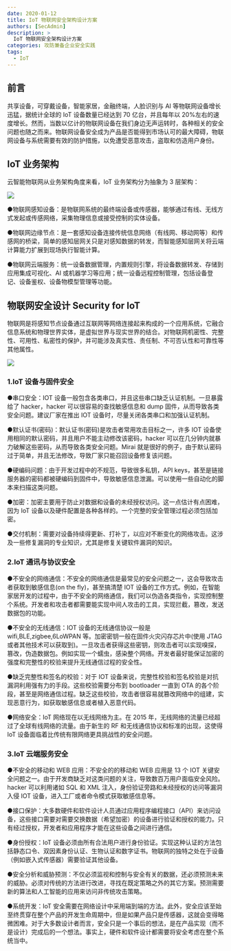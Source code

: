 ```yaml
---
date: 2020-01-12
title: IoT 物联网安全架构设计方案
authors: [SecAdmin]
description: >
  IoT 物联网安全架构设计方案
categories: 攻防兼备企业安全实践
tags:
  - IoT
---
```


## 前言 

共享设备，可穿戴设备，智能家居，金融终端，人脸识别与 AI 等物联网设备增长迅猛，据统计全球的 IoT 设备数量已经达到 70 亿台，并且每年以 20%左右的速度增长。然而，当数以亿计的物联网设备在我们身边无声运转时，各种相关的安全问题也随之而来。物联网设备安全成为产品是否能得到市场认可的最大障碍，物联网设备与系统需要有效的防护措施，以免遭受恶意攻击，盗取和仿造用户身份。

## IoT 业务架构 

云智能物联网从业务架构角度来看，IoT 业务架构分为抽象为 3 层架构：

![](1657955058108-4e157148-0796-425e-8d4c-d2f416cedfdf.webp)



●物联网感知设备：是物联网系统的最终端设备或传感器，能够通过有线、无线方式发起或传感网络，采集物理信息或接受控制的实体设备。

●物联网边缘节点：是一套感知设备连接传统信息网络（有线网、移动网等）和传感网的桥梁，简单的感知层网关只是对感知数据的转发，而智能感知层网关将云端计算能力扩展到现场执行智能计算。

●物联网云端服务：统一设备数据管理，内置规则引擎，将设备数据转发、存储到应用集成可视化、AI 或机器学习等应用；统一设备远程控制管理，包括设备登记、设备鉴权、设备物模型管理等功能。

## 物联网安全设计 Security for IoT  

物联网是将感知节点设备通过互联网等网络连接起来构成的一个应用系统，它融合信息系统和物理世界实体，是虚拟世界与现实世界的结合。对物联网机密性、完整性、可用性、私密性的保护，并可能涉及真实性、责任制、不可否认性和可靠性等其他属性。 

![](1657955058452-a45d9974-faca-4264-ae3d-8d65dfc62118.webp)


### 1.IoT 设备与固件安全 

●串口安全：IOT 设备一般包含各类串口，并且这些串口缺乏认证机制。一旦暴露给了 hacker，hacker 可以很容易的查找敏感信息和 dump 固件，从而导致各类安全问题。建议厂家在推出 IOT 设备时，尽量关闭各类串口和加强认证机制。

●默认证书(密码)：默认证书(密码)是攻击者常用攻击目标之一，许多 IOT 设备使用相同的默认密码，并且用户不能主动修改该密码，hacker 可以在几分钟内就暴力破解这些密码，从而导致各类安全问题。Mirai 就是很好的例子，由于默认密码过于简单，并且无法修改，导致厂家只能召回设备修复该问题。

●硬编码问题：由于开发过程中的不规范，导致很多私钥，API keys，甚至是链接服务器的密码都被硬编码到固件中，导致敏感信息泄漏。可以使用一些自动化的脚本来扫描这类问题。

●加密：加密主要用于防止对数据和设备的未经授权访问。这一点估计有点困难，因为 IoT 设备以及硬件配置是各种各样的。一个完整的安全管理过程必须包括加密。

●交付机制：需要对设备持续得更新、打补丁，以应对不断变化的网络攻击。这涉及一些修复漏洞的专业知识，尤其是修复关键软件漏洞的知识。

### 2.IoT 通讯与协议安全 

●不安全的网络通信：不安全的网络通信是最常见的安全问题之一，这会导致攻击者获取到敏感信息(on the fly)，甚至搞清楚 IOT 设备的工作方式。例如，在智能家居开发的过程中，由于不安全的网络通信，我们可以伪造各类指令，实现控制整个系统。开发者和攻击者都需要能实现中间人攻击的工具，实现拦截，篡改，发送数据包的功能。

●不安全的无线通信：IOT 设备的无线通信协议一般是 wifi,BLE,zigbee,6LoWPAN 等。加密密钥一般在固件火灾闪存芯片中(使用 JTAG 或者其他技术可以获取到)。一旦攻击者获得这些密钥，则攻击者可以实现嗅探，篡改，伪造数据包。例如实现一个蠕虫，感染整个网络。开发者最好能保证加密的强度和完整性的校验来提升无线通信过程的安全性。

●缺乏完整性和签名的校验：对于 IOT 设备来说，完整性校验和签名校验是对抗漏洞利用强有力的手段。这些校验需要分布到 bootloader 一直到 OTA 的各个阶段，甚至是网络通信过程。缺乏这些校验，攻击者很容易就篡改网络中的组建，实现恶意行为，如获取敏感信息或者植入恶意代码。

●网络安全：IoT 网络现在以无线网络为主。在 2015 年，无线网络的流量已经超过了全球有线网络的流量。由于新生的 RF 和无线通信协议和标准的出现，这使得 IoT 设备面临着比传统有限网络更具挑战性的安全问题。

### 3.IoT 云端服务安全 

●不安全的移动和 WEB 应用：不安全的的移动和 WEB 应用是 13 个 IOT 关键安全问题之一。由于开发商缺乏对这类问题的关注，导致数百万用户面临安全风险。hacker 可以利用诸如 SQL 和 XML 注入，身份验证旁路和未经授权的访问等漏洞入侵 IOT 设备，进入工厂或者命令模式获取敏感信息等。

●接口保护：大多数硬件和软件设计人员通过应用程序编程接口（API）来访问设备，这些接口需要对需要交换数据（希望加密）的设备进行验证和授权的能力。只有经过授权，开发者和应用程序才能在这些设备之间进行通信。

●身份授权：IoT 设备必须由所有合法用户进行身份验证。实现这种认证的方法包括静态口令、双因素身份认证、生物认证和数字证书。物联网的独特之处在于设备（例如嵌入式传感器）需要验证其他设备。

●安全分析和威胁预测：不仅必须监视和控制与安全有关的数据，还必须预测未来的威胁。必须对传统的方法进行改进，寻找在既定策略之外的其它方案。预测需要新的算法和人工智能的应用来访问非传统攻击策略。

●系统开发：IoT 安全需要在网络设计中采用端到端的方法。此外，安全应该至始至终贯穿在整个产品的开发生命周期中，但是如果产品只是传感器，这就会变得略微困难。对于大多数设计者而言，安全只是一个事后的想法，是在产品实现（而不是设计）完成后的一个想法。事实上，硬件和软件设计都需要将安全考虑在整个系统当中。

